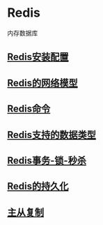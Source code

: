# Redis
内存数据库

## [Redis安装配置](./REDIS-INSTALL.MD)


## [Redis的网络模型](./)

## [Redis命令](./REDIS-COMMAND.MD)

## [Redis支持的数据类型](./REDIS-COMMAND.MD)


## [Redis事务-锁-秒杀](./REDIS-TRANSACTION-LOCK-SECKILL.MD)

## [Redis的持久化](./READIS-PERSISTENCE.MD)

## [主从复制](./)